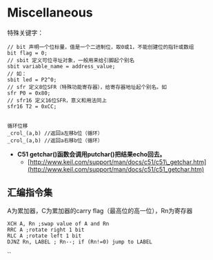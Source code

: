 # Miscellaneous

特殊关键字：

```text
// bit 声明一个位标量，值是一个二进制位，取0或1，不能创建位的指针或数组
bit flag = 0; 
// sbit 定义可位寻址对象，一般用来给引脚起个别名
sbit variable_name = address_value; 
// 如：
sbit led = P2^0;
// sfr 定义8位SFR（特殊功能寄存器），给寄存器地址起个别名。如
sfr P0 = 0x80;
// sfr16 定义16位SFR，意义和用法同上
sfr16 T2 = 0xCC;
​
​
循环位移
_crol_(a,b) //返回a左移b位（循环）
_crol_(a,b) //返回a右移b位（循环）
```

* **C51 getchar\(\)函数会调用putchar\(\)把结果echo回去。**
  * [http://www.keil.com/support/man/docs/c51/c51\_getchar.htm](http://www.keil.com/support/man/docs/c51/c51_getchar.htm)

## 汇编指令集

A为累加器，C为累加器的carry flag（最高位的高一位），Rn为寄存器

```text
XCH A, Rn ;swap value of A and Rn
RRC A ;rotate right 1 bit
RLC A ;rotate left 1 bit
DJNZ Rn, LABEL ; Rn--; if (Rn!=0) jump to LABEL
```

\`\`

